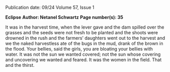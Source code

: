 Publication date: 09/24
Volume 57, Issue 1

**Eclipse**
**Author: Netanel Schwartz**
**Page number(s): 35**

It was in the harvest time,
when the lever gave
and the dam spilled over the grasses
and the seeds were not fresh to be planted
and the shoots were drowned in the rush
and the farmers’ daughters
went out to the harvest
and we the naked harvestless
ate of the bugs in the mud,
drank of the brown in the flood.
Your bellies, said the girls,
you are bloating your bellies with water.
It was not the sun we wanted covered;
not the sun whose covering
and uncovering
we wanted and feared.
It was the women in the field.
That and the thirst.